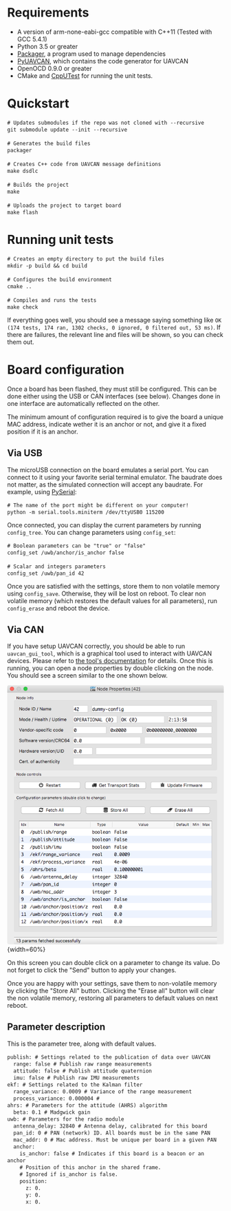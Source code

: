 # Requirements

* A version of arm-none-eabi-gcc compatible with C++11 (Tested with GCC 5.4.1)
* Python 3.5 or greater
* [Packager](https://github.com/cvra/packager), a program used to manage dependencies
* [PyUAVCAN](https://github.com/UAVCAN/pyuavcan), which contains the code generator for UAVCAN
* OpenOCD 0.9.0 or greater
* CMake and [CppUTest](http://cpputest.github.io/) for running the unit tests.

# Quickstart

```
# Updates submodules if the repo was not cloned with --recursive
git submodule update --init --recursive

# Generates the build files
packager

# Creates C++ code from UAVCAN message definitions
make dsdlc

# Builds the project
make

# Uploads the project to target board
make flash
```

# Running unit tests

```
# Creates an empty directory to put the build files
mkdir -p build && cd build

# Configures the build environment
cmake ..

# Compiles and runs the tests
make check
```

If everything goes well, you should see a message saying something like `OK (174 tests, 174 ran, 1302 checks, 0 ignored, 0 filtered out, 53 ms)`.
If there are failures, the relevant line and files will be shown, so you can check them out.

# Board configuration

Once a board has been flashed, they must still be configured.
This can be done either using the USB or CAN interfaces (see below).
Changes done in one interface are automatically reflected on the other.

The minimum amount of configuration required is to give the board a unique MAC address, indicate wether it is an anchor or not, and give it a fixed position if it is an anchor.

## Via USB

The microUSB connection on the board emulates a serial port.
You can connect to it using your favorite serial terminal emulator.
The baudrate does not matter, as the simulated connection will accept any baudrate.
For example, using [PySerial](https://pythonhosted.org/pyserial/):

```
# The name of the port might be different on your computer!
python -m serial.tools.miniterm /dev/ttyUSB0 115200
```

Once connected, you can display the current parameters by running `config_tree`.
You can change parameters using `config_set`:

```
# Boolean parameters can be "true" or "false"
config_set /uwb/anchor/is_anchor false

# Scalar and integers parameters
config_set /uwb/pan_id 42
```

Once you are satisfied with the settings, store them to non volatile memory using `config_save`.
Otherwise, they will be lost on reboot.
To clear non volatile memory (which restores the default values for all parameters), run `config_erase` and reboot the device.

## Via CAN

If you have setup UAVCAN correctly, you should be able to run `uavcan_gui_tool`, which is a graphical tool used to interact with UAVCAN devices.
Please refer to [the tool's documentation](http://uavcan.org/GUI_Tool/Overview/) for details.
Once this is running, you can open a node properties by double clicking on the node.
You should see a screen similar to the one shown below.

![UAVCAN parameter GUI](doc/report/figures/uavcan_gui.png){width=60%}

On this screen you can double click on a parameter to change its value.
Do not forget to click the "Send" button to apply your changes.

Once you are happy with your settings, save them to non-volatile memory by clicking the "Store All" button.
Clicking the "Erase all" button will clear the non volatile memory, restoring all parameters to default values on next reboot.

## Parameter description

This is the parameter tree, along with default values.

```
publish: # Settings related to the publication of data over UAVCAN
  range: false # Publish raw range measurements
  attitude: false # Publish attitude quaternion
  imu: false # Publish raw IMU measurements
ekf: # Settings related to the Kalman filter
  range_variance: 0.0009 # Variance of the range measurement
  process_variance: 0.000004 #
ahrs: # Parameters for the attitude (AHRS) algorithm
  beta: 0.1 # Madgwick gain
uwb: # Parameters for the radio module
  antenna_delay: 32840 # Antenna delay, calibrated for this board
  pan_id: 0 # PAN (network) ID. All boards must be in the same PAN
  mac_addr: 0 # Mac address. Must be unique per board in a given PAN
  anchor:
    is_anchor: false # Indicates if this board is a beacon or an anchor
    # Position of this anchor in the shared frame.
    # Ignored if is_anchor is false.
    position:
      z: 0.
      y: 0.
      x: 0.
```
